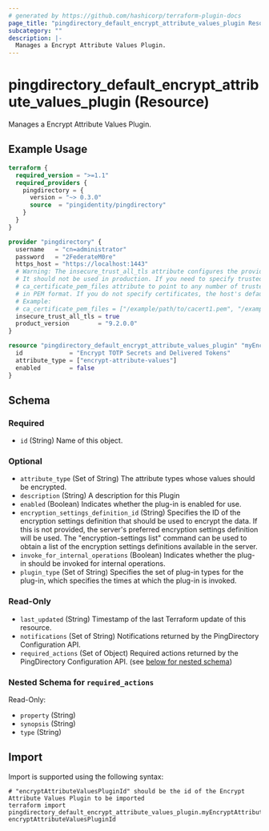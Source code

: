 ```yaml
---
# generated by https://github.com/hashicorp/terraform-plugin-docs
page_title: "pingdirectory_default_encrypt_attribute_values_plugin Resource - terraform-provider-pingdirectory"
subcategory: ""
description: |-
  Manages a Encrypt Attribute Values Plugin.
---
```


# pingdirectory_default_encrypt_attribute_values_plugin (Resource)

Manages a Encrypt Attribute Values Plugin.

## Example Usage

```terraform
terraform {
  required_version = ">=1.1"
  required_providers {
    pingdirectory = {
      version = "~> 0.3.0"
      source  = "pingidentity/pingdirectory"
    }
  }
}

provider "pingdirectory" {
  username   = "cn=administrator"
  password   = "2FederateM0re"
  https_host = "https://localhost:1443"
  # Warning: The insecure_trust_all_tls attribute configures the provider to trust any certificate presented by the PingDirectory server.
  # It should not be used in production. If you need to specify trusted CA certificates, use the
  # ca_certificate_pem_files attribute to point to any number of trusted CA certificate files
  # in PEM format. If you do not specify certificates, the host's default root CA set will be used.
  # Example:
  # ca_certificate_pem_files = ["/example/path/to/cacert1.pem", "/example/path/to/cacert2.pem"]
  insecure_trust_all_tls = true
  product_version        = "9.2.0.0"
}

resource "pingdirectory_default_encrypt_attribute_values_plugin" "myEncryptAttributeValuesPlugin" {
  id             = "Encrypt TOTP Secrets and Delivered Tokens"
  attribute_type = ["encrypt-attribute-values"]
  enabled        = false
}
```

<!-- schema generated by tfplugindocs -->
## Schema

### Required

- `id` (String) Name of this object.

### Optional

- `attribute_type` (Set of String) The attribute types whose values should be encrypted.
- `description` (String) A description for this Plugin
- `enabled` (Boolean) Indicates whether the plug-in is enabled for use.
- `encryption_settings_definition_id` (String) Specifies the ID of the encryption settings definition that should be used to encrypt the data. If this is not provided, the server's preferred encryption settings definition will be used. The "encryption-settings list" command can be used to obtain a list of the encryption settings definitions available in the server.
- `invoke_for_internal_operations` (Boolean) Indicates whether the plug-in should be invoked for internal operations.
- `plugin_type` (Set of String) Specifies the set of plug-in types for the plug-in, which specifies the times at which the plug-in is invoked.

### Read-Only

- `last_updated` (String) Timestamp of the last Terraform update of this resource.
- `notifications` (Set of String) Notifications returned by the PingDirectory Configuration API.
- `required_actions` (Set of Object) Required actions returned by the PingDirectory Configuration API. (see [below for nested schema](#nestedatt--required_actions))

<a id="nestedatt--required_actions"></a>
### Nested Schema for `required_actions`

Read-Only:

- `property` (String)
- `synopsis` (String)
- `type` (String)

## Import

Import is supported using the following syntax:

```shell
# "encryptAttributeValuesPluginId" should be the id of the Encrypt Attribute Values Plugin to be imported
terraform import pingdirectory_default_encrypt_attribute_values_plugin.myEncryptAttributeValuesPlugin encryptAttributeValuesPluginId
```
